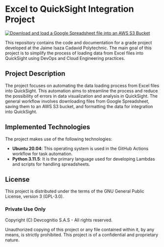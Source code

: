 # Excel to QuickSight Integration Project

[![Download and load a Google Spreadsheet file into an AWS S3 Bucket](https://github.com/jpalominopDevco/staff-assessment-formatting-and-integration/actions/workflows/spreadsheet-load-to-s3-workflow.yml/badge.svg?branch=main)](https://github.com/jpalominopDevco/staff-assessment-formatting-and-integration/actions/workflows/spreadsheet-load-to-s3-workflow.yml)

This repository contains the code and documentation for a grade project developed at the Jaime Isaza Cadavid Polytechnic. The main goal of this project is to simplify the process of loading data from Excel files into QuickSight using DevOps and Cloud Engineering practices.

## Project Description

The project focuses on automating the data loading process from Excel files into QuickSight. This automation aims to streamline the process and reduce the possibility of errors in data visualization and analysis in QuickSight. The general workflow involves downloading files from Google Spreadsheet, saving them to an AWS S3 bucket, and formatting the data for integration into QuickSight.

## Implemented Technologies

The project makes use of the following technologies:

- **Ubuntu 20.04**: This operating system is used in the GitHub Actions workflow for task automation.
- **Python 3.11.5**: It is the primary language used for developing Lambdas and scripts for handling spreadsheets.

## License

This project is distributed under the terms of the GNU General Public License, version 3 (GPL-3.0).

### Private Use Only

Copyright (C) Devcognitio S.A.S - All rights reserved.

Unauthorized copying of this project or any file contained within it, by any means, is strictly prohibited. This project is of a confidential and proprietary nature.
